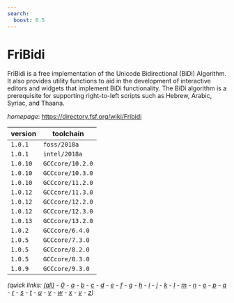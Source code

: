 ```yaml
---
search:
  boost: 0.5
---
```

# FriBidi

FriBidi is a free implementation of the Unicode Bidirectional (BiDi) Algorithm. It also provides utility functions to aid in the development of interactive editors and widgets that implement BiDi functionality. The BiDi algorithm is a prerequisite for supporting right-to-left scripts such as Hebrew, Arabic, Syriac, and Thaana.

*homepage*: <https://directory.fsf.org/wiki/Fribidi>

version | toolchain
--------|----------
``1.0.1`` | ``foss/2018a``
``1.0.1`` | ``intel/2018a``
``1.0.10`` | ``GCCcore/10.2.0``
``1.0.10`` | ``GCCcore/10.3.0``
``1.0.10`` | ``GCCcore/11.2.0``
``1.0.12`` | ``GCCcore/11.3.0``
``1.0.12`` | ``GCCcore/12.2.0``
``1.0.12`` | ``GCCcore/12.3.0``
``1.0.13`` | ``GCCcore/13.2.0``
``1.0.2`` | ``GCCcore/6.4.0``
``1.0.5`` | ``GCCcore/7.3.0``
``1.0.5`` | ``GCCcore/8.2.0``
``1.0.5`` | ``GCCcore/8.3.0``
``1.0.9`` | ``GCCcore/9.3.0``


*(quick links: [(all)](../index.md) - [0](../0/index.md) - [a](../a/index.md) - [b](../b/index.md) - [c](../c/index.md) - [d](../d/index.md) - [e](../e/index.md) - [f](../f/index.md) - [g](../g/index.md) - [h](../h/index.md) - [i](../i/index.md) - [j](../j/index.md) - [k](../k/index.md) - [l](../l/index.md) - [m](../m/index.md) - [n](../n/index.md) - [o](../o/index.md) - [p](../p/index.md) - [q](../q/index.md) - [r](../r/index.md) - [s](../s/index.md) - [t](../t/index.md) - [u](../u/index.md) - [v](../v/index.md) - [w](../w/index.md) - [x](../x/index.md) - [y](../y/index.md) - [z](../z/index.md))*

